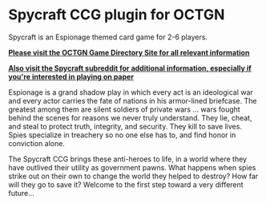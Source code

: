 Spycraft CCG plugin for OCTGN
=============================

Spycraft is an Espionage themed card game for 2-6 players.

**[Please visit the OCTGN Game Directory Site for all relevant information](http://octgn.gamersjudgement.com/wordpress/spycraft/)**

**[Also visit the Spycraft subreddit for additional information, especially if you're interested in playing on paper](http://www.reddit.com/r/spycraftccg)**

Espionage is a grand shadow play in which every act is an ideological war and every actor carries the fate of nations in his armor-lined briefcase. The greatest among them are silent soldiers of private wars ... wars fought behind the scenes for reasons we never truly understand. They lie, cheat, and steal to protect truth, integrity, and security. They kill to save lives. Spies specialize in treachery so no one else has to, and find honor in conviction alone.

The Spycraft CCG brings these anti-heroes to life, in a world where they have outlived their utility as government pawns. What happens when spies strike out on their own to change the world they helped to destroy? How far will they go to save it? Welcome to the first step toward a very different future...
